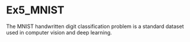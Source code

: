 # Ex5_MNIST

The MNIST handwritten digit classification problem is a standard dataset used in computer vision and deep learning.

